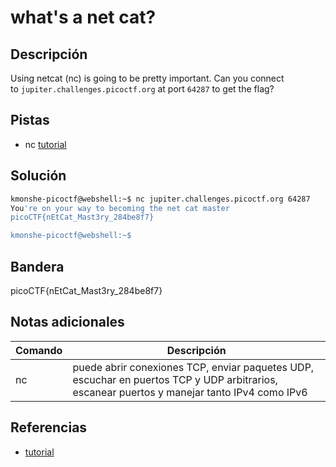# what's a net cat?


## Descripción
Using netcat (nc) is going to be pretty important. Can you connect to `jupiter.challenges.picoctf.org` at port `64287` to get the flag?

## Pistas
- nc [tutorial](https://linux.die.net/man/1/nc)

## Solución
``` bash
kmonshe-picoctf@webshell:~$ nc jupiter.challenges.picoctf.org 64287
You're on your way to becoming the net cat master
picoCTF{nEtCat_Mast3ry_284be8f7}

kmonshe-picoctf@webshell:~$
```

## Bandera
picoCTF{nEtCat_Mast3ry_284be8f7}

## Notas adicionales
| Comando | Descripción |
|------ | -------------- |
| nc | puede abrir conexiones TCP, enviar paquetes UDP, escuchar en puertos TCP y UDP arbitrarios, escanear puertos y manejar tanto IPv4 como IPv6|

## Referencias
- [tutorial](https://linux.die.net/man/1/nc)




